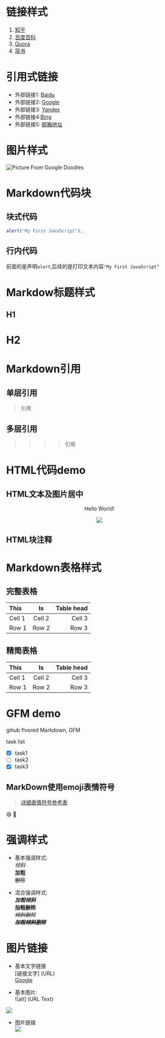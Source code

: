 <!-- 本文档使用Hubilder构建 -->

# 链接样式
1. [知乎](https://www.zhihu.com) 
2. [百度百科](https://www.baidu.com) 
3. [Quora](https://www.quora.com) 
4. [简书](https://www.jianshu.com)

# 引用式链接
- 外部链接1: [Baidu]   
- 外部链接2: [Google]   
- 外部链接3: [Yandex]   
- 外部链接4:[Bing]   
- 外部链接5: [邮箱地址]

<!--- 下面是本文档用到的链接(参考式) -->
[Google]: https://www.google.com
[Baidu]: https://www.baidu.com
[Yandex]: https://www.yandex.com
[Bing]: https://www.bing.com
[邮箱地址]: https://outlook.com

# 图片样式
<!--以下是Markdown的图片样式 -->
![Picture From Google Doodles](https://is.gd/NyEEO1)

# Markdown代码块

## 块式代码
```JavaScript 
alert("My First JavaScript");
```

## 行内代码   
前面的是声明`alert`,后续的是打印文本内容`"My First JavaScript"`
# Markdow标题样式

H1
------
H2
======

# Markdown引用
## 单层引用
>引用
## 多层引用
>>>>引用

# HTML代码demo
## HTML文本及图片居中
<p align='center'>Hello World! </p> <!-- HTML文本居中样式 -->

<p align='center'>
<img src='https://sites.google.com/a/thawara.ac.th/s26510/_/rsrc/1536632792961/home/google-new-logo-2015-640x344.png'> <!-- 图片样式 -->
</p> <!-- HTML图片居中样式 -->

## HTML块注释
<!-- 块注释样式 -->

# Markdown表格样式
## 完整表格

<!-- 引号在左边就是居左,右边居右,两边都有就是居中. -->

| This | Is | Table head |
|:-----|:----:|---------:|
| Cell 1 | Cell 2 | Cell 3 |
| Row 1  | Row 2   | Row 3 |

## 精简表格
<!-- 把表格的左右边框去掉达成的精简效果,但是为了Markdown本身的工整和可读性,一般不去掉. -->
 This | Is | Table head 
:-----|:---:|---:
Cell 1 | Cell 2 | Cell 3 
 Row 1 | Row 2  | Row 3 

# GFM demo

gihub flvored Markdown, GFM

task list

- [x] task1
- [ ] task2
- [x] task3
<!--GFM在HBuilder暂时没有适配,请上传到github上查看完整效果.-->

## MarkDown使用emoji表情符号
>[详细表情符号参考表](https://github.com/cyataku/README/blob/master/emoji.md)

:smile: :pray:

# 强调样式
- 基本强调样式:   
*倾斜*   
**加粗**   
~~删除~~

- 混合强调样式:   
***加粗倾斜***   
**~~加粗删除~~**   
*~~倾斜删除~~*   
***~~加粗倾斜删除~~***

# 图片链接
- 基本文字链接   
[链接文字] (URL)   
[Google](https://www.google.com)

- 基本图片:   
![alt] (URL Text)   

![](https://cdn.spacetelescope.org/archives/images/thumb700x/heic1509a.jpg) <!-- From Hubble -->
- 图片链接   
[![](https://www.windriver.com/resources/images/wr-logo-red-2018.png)](https://www.windriver.com/)
